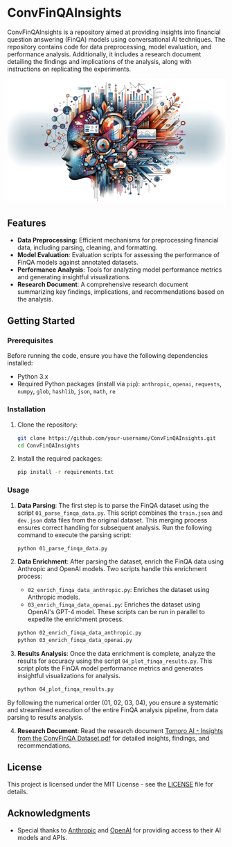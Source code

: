 # ConvFinQAInsights

ConvFinQAInsights is a repository aimed at providing insights into financial question answering (FinQA) models using conversational AI techniques. The repository contains code for data preprocessing, model evaluation, and performance analysis. Additionally, it includes a research document detailing the findings and implications of the analysis, along with instructions on replicating the experiments.

![ConvFinQAInsights](img/ConvFinQAInsights.png)


## Features

- **Data Preprocessing**: Efficient mechanisms for preprocessing financial data, including parsing, cleaning, and formatting.
- **Model Evaluation**: Evaluation scripts for assessing the performance of FinQA models against annotated datasets.
- **Performance Analysis**: Tools for analyzing model performance metrics and generating insightful visualizations.
- **Research Document**: A comprehensive research document summarizing key findings, implications, and recommendations based on the analysis.

## Getting Started

### Prerequisites

Before running the code, ensure you have the following dependencies installed:

- Python 3.x
- Required Python packages (install via `pip`): `anthropic`, `openai`, `requests`, `numpy`, `glob`, `hashlib`, `json`, `math`, `re`

### Installation

1. Clone the repository:

    ```bash
    git clone https://github.com/your-username/ConvFinQAInsights.git
    cd ConvFinQAInsights
    ```

2. Install the required packages:

    ```bash
    pip install -r requirements.txt
    ```

### Usage

1. **Data Parsing**:
   The first step is to parse the FinQA dataset using the script `01_parse_finqa_data.py`. This script combines the `train.json` and `dev.json` data files from the original dataset. This merging process ensures correct handling for subsequent analysis. Run the following command to execute the parsing script:
   ```bash
   python 01_parse_finqa_data.py
   ```

2. **Data Enrichment**:
   After parsing the dataset, enrich the FinQA data using Anthropic and OpenAI models. Two scripts handle this enrichment process:
   - `02_enrich_finqa_data_anthropic.py`: Enriches the dataset using Anthropic models.
   - `03_enrich_finqa_data_openai.py`: Enriches the dataset using OpenAI's GPT-4 model.
   These scripts can be run in parallel to expedite the enrichment process.
   ```bash
   python 02_enrich_finqa_data_anthropic.py
   python 03_enrich_finqa_data_openai.py
   ```

3. **Results Analysis**:
   Once the data enrichment is complete, analyze the results for accuracy using the script `04_plot_finqa_results.py`. This script plots the FinQA model performance metrics and generates insightful visualizations for analysis.
   ```bash
   python 04_plot_finqa_results.py
   ```

By following the numerical order (01, 02, 03, 04), you ensure a systematic and streamlined execution of the entire FinQA analysis pipeline, from data parsing to results analysis.

4. **Research Document**: Read the research document [Tomoro AI - Insights from the ConvFinQA Dataset.pdf](Tomoro%20AI%20-%20Insights%20from%20the%20ConvFinQA%20Dataset.pdf) for detailed insights, findings, and recommendations.

## License

This project is licensed under the MIT License - see the [LICENSE](LICENSE) file for details.

## Acknowledgments

- Special thanks to [Anthropic](https://anthropic.com/) and [OpenAI](https://openai.com/) for providing access to their AI models and APIs.
